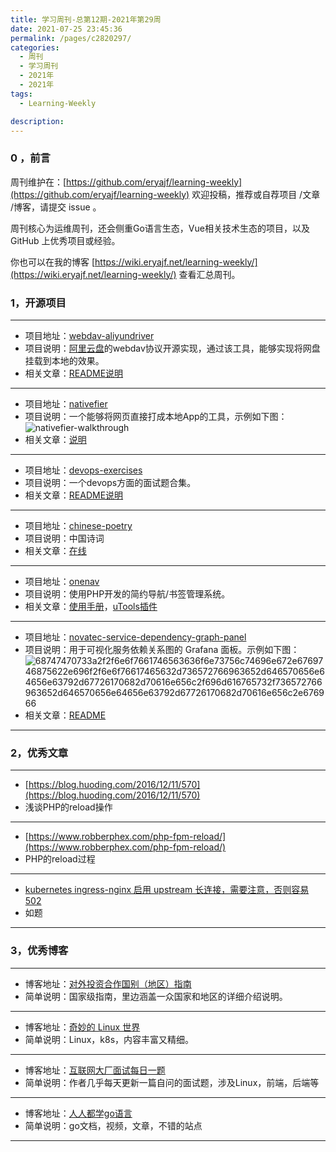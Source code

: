```yaml
---
title: 学习周刊-总第12期-2021年第29周
date: 2021-07-25 23:45:36
permalink: /pages/c2820297/
categories:
  - 周刊
  - 学习周刊
  - 2021年
  - 2021年
tags:
  - Learning-Weekly

description:
---
```


### 0 ，前言

周刊维护在：[https://github.com/eryajf/learning-weekly](https://github.com/eryajf/learning-weekly)  欢迎投稿，推荐或自荐项目 /文章 /博客，请提交 issue 。

周刊核心为运维周刊，还会侧重Go语言生态，Vue相关技术生态的项目，以及 GitHub 上优秀项目或经验。

你也可以在我的博客 [https://wiki.eryajf.net/learning-weekly/](https://wiki.eryajf.net/learning-weekly/) 查看汇总周刊。

### **1，开源项目**

------

- 项目地址：[webdav-aliyundriver](https://github.com/zxbu/webdav-aliyundriver)
- 项目说明：[阿里云盘](https://www.aliyundrive.com/)的webdav协议开源实现，通过该工具，能够实现将网盘挂载到本地的效果。
- 相关文章：[README说明](https://github.com/zxbu/webdav-aliyundriver/blob/main/README.md)

---

- 项目地址：[nativefier](https://github.com/nativefier/nativefier)
- 项目说明：一个能够将网页直接打成本地App的工具，示例如下图：
  ​	![nativefier-walkthrough](http://t.eryajf.net/imgs/2021/09/05fa092331b51fd2.gif)
- 相关文章：[说明](https://github.com/nativefier/nativefier/blob/master/CATALOG.md)

---

- 项目地址：[devops-exercises](https://github.com/bregman-arie/devops-exercises)
- 项目说明：一个devops方面的面试题合集。
- 相关文章：[README说明](https://github.com/bregman-arie/devops-exercises/blob/master/README-zh_CN.md#jenkins-beginner)

---

- 项目地址：[chinese-poetry](https://github.com/chinese-poetry)
- 项目说明：中国诗词
- 相关文章：[在线](https://poetry.totoro.site/)

---

- 项目地址：[onenav](https://github.com/helloxz/onenav)
- 项目说明：使用PHP开发的简约导航/书签管理系统。
- 相关文章：[使用手册](https://www.yuque.com/helloz/onenav)，[uTools插件](https://www.yuque.com/helloz/onenav/ygssde)

---

- 项目地址：[novatec-service-dependency-graph-panel](https://github.com/NovatecConsulting/novatec-service-dependency-graph-panel)
- 项目说明：用于可视化服务依赖关系图的 Grafana 面板。示例如下图：
  ![68747470733a2f2f6e6f7661746563636f6e73756c74696e672e6769746875622e696f2f6e6f76617465632d736572766963652d646570656e64656e63792d67726170682d70616e656c2f696d616765732f736572766963652d646570656e64656e63792d67726170682d70616e656c2e676966](http://t.eryajf.net/imgs/2021/09/7b33b8d990e5d2a4.gif)
- 相关文章：[README](https://github.com/NovatecConsulting/novatec-service-dependency-graph-panel/blob/master/README.md)

------

### **2，优秀文章**

------

- [https://blog.huoding.com/2016/12/11/570](https://blog.huoding.com/2016/12/11/570)
- 浅谈PHP的reload操作

----

 - [https://www.robberphex.com/php-fpm-reload/](https://www.robberphex.com/php-fpm-reload/)
 -  PHP的reload过程

----

 -  [kubernetes ingress-nginx 启用 upstream 长连接，需要注意，否则容易 502](https://www.lijiaocn.com/%E9%97%AE%E9%A2%98/2019/12/04/nginx-keep-alive-problem.html)
 - 如题

------

### **3，优秀博客**

------

- 博客地址：[对外投资合作国别（地区）指南](http://fec.mofcom.gov.cn/article/gbdqzn/indexphone.shtml#)
- 简单说明：国家级指南，里边涵盖一众国家和地区的详细介绍说明。

----

- 博客地址：[奇妙的 Linux 世界](https://www.hi-linux.com/)
- 简单说明：Linux，k8s，内容丰富又精细。

---

- 博客地址：[互联网大厂面试每日一题](https://q.shanyue.tech/)
- 简单说明：作者几乎每天更新一篇自问的面试题，涉及Linux，前端，后端等

---

- 博客地址：[人人都学go语言](http://golang.ren/)
- 简单说明：go文档，视频，文章，不错的站点

------